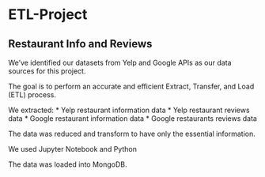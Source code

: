 # ETL-Project

## Restaurant Info and Reviews

We’ve identified our datasets from Yelp and Google APIs as our data sources for this project.  

The goal is to perform an accurate and efficient Extract, Transfer, and Load (ETL) process.

We extracted: 
    *  Yelp restaurant information data
     * Yelp restaurant reviews data
     * Google restaurant information data 
     * Google restaurants reviews data

The data was reduced and transform to have only the essential information.

We used Jupyter Notebook and Python

The data was loaded into MongoDB. 

